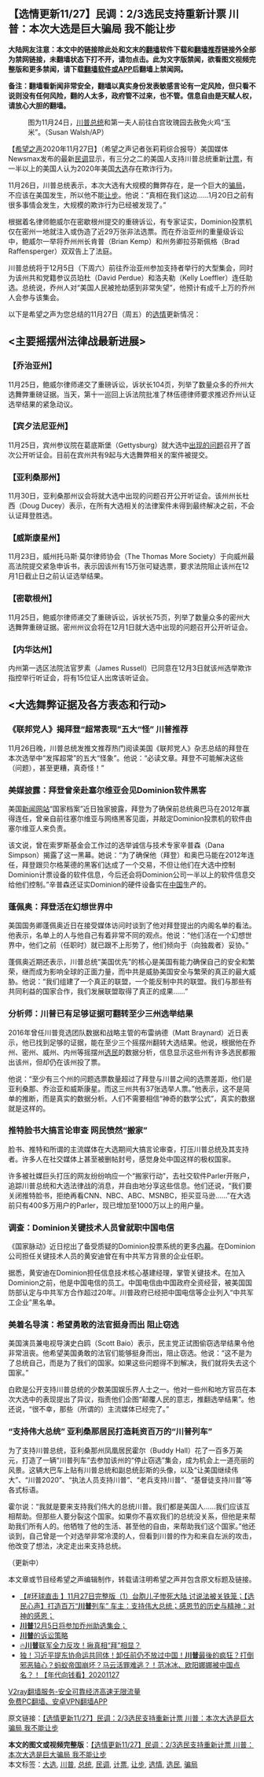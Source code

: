  <h2>【选情更新11/27】民调：2/3选民支持重新计票 川普：本次大选是巨大骗局 我不能让步</h2> <p class="notice"><b>大陆网友注意：本文中的链接除此处和文末的<a href="https://github.com/bannedbook/fanqiang" >翻墙</a>软件下载和<a href="https://github.com/killgcd/justmysocks/blob/master/README.md">翻墙推荐</a>链接外全部为禁网链接，未翻墙状态下打不开，请勿点击。此为文字版禁闻，欲看图文视频完整版和更多禁闻，请下载<a href="https://github.com/bannedbook/fanqiang">翻墙软件或APP</a>后翻墙上禁闻网。</p><p>备注：翻墙看新闻非常安全，翻墙以真实身份发表敏感言论有一定风险，但只看不说则没有任何风险，翻的人太多，政府管不过来，也不管。信息自由是天赋人权，请放心大胆的翻墙。</b></p>  <div class="entry"> <figure><figcaption>图为11月24日，<a href="https://www.bannedbook.org/bnews/tag/%e5%b7%9d%e6%99%ae/" class="st_tag internal_tag" rel="tag" title="标签 川普 下的日志">川普</a><a href="https://www.bannedbook.org/bnews/tag/%e6%80%bb%e7%bb%9f/" class="st_tag internal_tag" rel="tag" title="标签 总统 下的日志">总统</a>和第一夫人前往白宫玫瑰园去赦免火鸡“玉米”。（Susan Walsh/AP）</figcaption></figure> <p>【<span class='wp_keywordlink_affiliate'><a href="https://www.soundofhope.org" title="希望之声" target="_blank">希望之声</a></span>2020年11月27日】（希望之声记者张莉莉综合报导）美国媒体Newsmax发布的最新<a href="https://www.bannedbook.org/bnews/tag/%E6%B0%91%E8%B0%83/" class="st_tag internal_tag" rel="tag" title="标签 民调 下的日志">民调</a>显示，有三分之二的美国人支持川普总统重新<a href="https://www.bannedbook.org/bnews/tag/%E8%AE%A1%E7%A5%A8/" class="st_tag internal_tag" rel="tag" title="标签 计票 下的日志">计票</a>，有一半以上的美国人认为2020年美国<a href="https://www.bannedbook.org/bnews/tag/%e5%a4%a7%e9%80%89/" class="st_tag internal_tag" rel="tag" title="标签 大选 下的日志">大选</a>存在欺诈行为。</p> <p>11月26日，川普总统表示，本次大选有大规模的舞弊存在，是一个巨大的<a href="https://www.bannedbook.org/bnews/tag/%E9%AA%97%E5%B1%80/" class="st_tag internal_tag" rel="tag" title="标签 骗局 下的日志">骗局</a>，不应该在美国发生，所以他不能<a href="https://www.bannedbook.org/bnews/tag/%E8%AE%A9%E6%AD%A5/" class="st_tag internal_tag" rel="tag" title="标签 让步 下的日志">让步</a>。他说：“真相在我们这边&#8230;&#8230;1月20日之前有很多事情会发生，大规模的欺诈行为已经被发现了。”</p> <p>根据着名律师鲍威尔在密歇根州提交的重磅诉讼，有专家证实，Dominion投票机仅在密州一地就注入或伪造了近29万张非法选票。而在乔治亚州的重量级诉讼中，鲍威尔一举将乔州州长肯普（Brian Kemp）和州务卿拉芬斯佩格（Brad Raffensperger）双双告上了法庭。</p> <p>川普总统将于12月5日（下周六）前往乔治亚州参加支持者举行的大型集会，同时为该州共和党籍参议员珀杜（David Perdue）和洛夫勒（Kelly Loeffler）连任助选。总统说，乔州人对“美国人民被抢劫感到非常失望”，他预计有成千上万的乔州人会参与该集会。</p> <p>以下是希望之声为您总结的11月27日（周五）的<a href="https://www.bannedbook.org/bnews/tag/%E9%80%89%E6%83%85/" class="st_tag internal_tag" rel="tag" title="标签 选情 下的日志">选情</a>更新情况：</p> <h2>&lt;主要摇摆州法律战最新进展&gt;</h2> <h3>【乔治亚州】</h3> <p>11月25日，鲍威尔律师递交了重磅诉讼，诉状长104页，列举了数量众多的乔州大选舞弊重磅证据。当天，第十一巡回上诉法院批准了林伍德律师要求推迟乔州认证选举结果的紧急动议。</p> <h3>【宾夕法尼亚州】</h3> <p>11月25日，宾州参议院在葛底斯堡（Gettysburg）就大选中<span class='wp_keywordlink'><a href="https://www.bannedbook.org/forum11/topic335.html" title="禁片：发展中出现的问题，只能靠发展解决？" target="_blank">出现的问题</a></span>召开了首次公开听证会。目前在宾州共有9起与大选舞弊相关的案件被提交。</p>  <h3>【亚利桑那州】</h3> <p>11月30日，亚利桑那州议会将就大选中出现的问题召开公开听证会。该州州长杜西（Doug Ducey）表示，在所有大选相关的法律案件未得到最终解决之前，不会认证拜登胜选。</p> <h3>【威斯康星州】</h3> <p>11月23日，威州托马斯‧莫尔律师协会（The Thomas More Society）于向威州最高法院提交紧急申诉书，表示因该州有15万张可疑选票，要求法院阻止该州在12月1日截止日之前认证选举结果。</p> <h3>【密歇根州】</h3> <p>11月25日，鲍威尔律师递交了重磅诉讼，诉状长75页，列举了数量众多的密州大选舞弊重磅证据。密州州议会将在12月1日就大选中出现的问题召开公开听证会。</p> <h3>【内华达州】</h3> <p>内州第一选区法院法官罗素（James Russell）已同意在12月3日就该州选举欺诈指控举行听证会，将有15位证人出席该听证会。</p> <h2>&lt;大选舞弊证据及各方表态和行动&gt;</h2> <h3>《联邦党人》揭拜登“超常表现”五大“怪” 川普推荐</h3> <p>11月26日晚，川普总统发推文推荐热门阅读美国《联邦党人》杂志总结的拜登在本次选举中“发挥超常”的五大“怪象”。他说：“必读文章。拜登不可能解决这些（问题），甚至更糟，真奇怪！”</p> <p></p> <h3>美媒披露：拜登曾亲赴塞尔维亚会见Dominion软件黑客</h3> <p>美国<span class='wp_keywordlink_affiliate'><a href="https://www.bannedbook.org/" title="新闻网站">新闻网站</a></span>“国家档案”近日独家披露，拜登为了确保前总统奥巴马在2012年赢得连任，曾亲自前往塞尔维亚与网络黑客见面，并敲定Dominion投票机的软件由塞尔维亚人来负责。</p>  <p>该文说，曾在索罗斯基金会工作过的选举诚信与技术专家辛普森（Dana Simpson）揭露了这一黑幕。她说：“为了确保他（拜登）和奥巴马能在2012年连任，拜登跟贝尔格莱德的黑客们达成了一个交易，不但让他们在大选中控制Dominion计票设备的软件信息，今后还会将Dominion公司一半以上的软件信息交给他们控制。”辛普森还证实Dominion的硬件设备实在<span class='wp_keywordlink_affiliate'><a href="https://www.bannedbook.org/" title="中国" target="_blank">中国</a></span>生产的。</p> <h3>蓬佩奥：拜登活在幻想世界中</h3> <p>美国国务卿蓬佩奥近日在接受媒体访问时谈到了他对拜登提出的内阁名单的看法。他表示，名单上的人与他自己有着非常不同的观点。他说：“他们活在一个幻想世界中，他们之前（任职时）就已跟不上形势了，他们倾向于（向独裁者）妥协。”</p> <p>蓬佩奥近期还表示，川普总统“美国优先”的核心是美国有能力确保自己的安全和繁荣，继而成为影响全球的正面力量，而中共是威胁美国安全与繁荣的真正的最大威胁。他说：“我们组建了一个真正的联盟，一个能反制中共的联盟。我们与那些有共同利益的国家合作，我们发展联盟取得了真正的成果&#8230;&#8230;”</p> <h3>分析师：川普已有足够证据可翻转至少三州选举结果</h3> <p>2016年曾任川普竞选团队数据和战略主管的布雷纳德（Matt Braynard）近日表示，他已找到足够的证据，能在至少三个摇摆州翻转大选结果。他说，根据他在乔州、密州、威州、内州等摇摆州<a href="https://www.bannedbook.org/bnews/tag/%E9%80%89%E6%B0%91/" class="st_tag internal_tag" rel="tag" title="标签 选民 下的日志">选民</a>的数据分析，信息显示这些州有许多选民都搬出该州，但却仍在该州投了票。</p> <p>他说：“至少有三个州的问题选票数量超过了拜登与川普之间的选票差距，他们是亚利桑那、乔治亚和威斯康星。而这三州共有37张选举人票。”他表示，这不是简单的推断，而是真实的数据分析。人们不需要相信“神奇的数学公式”，真实的数据就是这样的。</p> <h3>推特脸书大搞言论审查 网民愤然“搬家”</h3> <p>脸书、推特和所谓的主流媒体在大选期间大搞言论审查，打压川普总统及其支持者。许多人在社交媒体上甚至被删帖封号，感觉身处中国这样的极权国家。</p> <p>许多被社媒巨头打压的网友纷纷响应一个“搬家行动”，去社交软件Parler开账户，追踪川普总统和大选法律战的消息，并自由地分享这些信息。他们还说，“我们要关闭推特脸书，拒绝再看CNN、NBC、ABC、MSNBC，拒买亚马逊&#8230;&#8230;”在大选前只有400多万用户的Parler，现已增加至1000万以上的用户量。</p>  <h3>调查：Dominion关键技术人员曾就职中国电信</h3> <p>《国家脉动》近日挖出了备受质疑的Dominion投票系统的更多<span class='wp_keywordlink_affiliate'><a href="https://www.bannedbook.org/bnews/ccpdope/" title="中共高层内幕" target="_blank">内幕</a></span>。在Dominion公司担任关键技术人员的黄安迪曾在有中共军方背景的企业任职。</p> <p>据悉，黄安迪在Dominion担任信息技术核心基建经理，掌管关键技术。在加入Dominion之前，他是中国电信的员工。中国电信由中国政府全资经营，被美国国防部认定与中共军方合作超过20年。川普政府已经把中国电信等企业列入“中共军工企业”黑名单。</p> <h3>美着名导演：希望勇敢的法官挺身而出 阻止窃选</h3> <p>美国演员兼电视导演史白鸥（Scott Baio）表示，民主党正试图偷窃选举结果令他非常沮丧。他希望美国勇敢的法官们能够挺身而出，阻止窃选。他说：“这不是为了总统自己，而是为了我们的国家。如果这些问题得不到解决，我们就将失去这个国家。”</p> <p>白欧是公开支持川普总统的少数美国娱乐界人士之一。他对一些州和地方官员在本次大选中的表现提出了异议，指责他们企图“颠覆人民的意志，推翻选举结果”。他还说，“很不幸，那些（所谓的）主流媒体已经完了。”</p> <h3>“支持伟大总统” 亚利桑那居民打造耗资百万的“川普列车”</h3> <p>为了支持川普总统，亚利桑那州凤凰居民霍尔（Buddy Hall）花了一百多万美元，打造了一辆“川普列车”去参加该州的“停止窃选”集会，成为机会上一道亮丽的风景。这辆大巴车上贴有川普总统和副总统彭斯的头像，以及“让美国继续伟大”、“川普2020”、“执法人员支持川普”、“老兵支持川普”、“基督徒支持川普”等各式标语。</p> <p>霍尔说：“我就是要来支持我们伟大的总统川普。我们都是美国人&#8230;&#8230;我们应该互相帮助。但那些人要分裂这个国家。如果你不喜欢我们的总统没关系，但他是来帮助我们所有人的。他牺牲了他的生活、甚至他的自由，来帮助我们这个国家。”他还谈到，自己曾是一个对选举非常冷漠的人，但看到川普的作为和来自左派的攻击，他改变了想法，决定走出来支持总统。</p> <p>（更新中）</p>  <p>本文章或节目经希望之声编辑制作，转载请注明希望之声并包含原文标题及链接。</p> <ul class='op-related-articles' title='相关阅读'> <li><a href='https://www.bannedbook.org/bnews/bannedvideo/20201127/1438208.html' target='_blank'>【#环球直击 】11月27日完整版（1）台胞儿子惨死大陆 讨说法被关铁笼；【选民心声】打造百万“<b>川普</b>列车” 车主：支持伟大总统；感恩节的历史与精神：对神的感恩；</a></li> <li><a href='https://www.bannedbook.org/bnews/taiwannews/20201127/1438204.html' target='_blank'><b>川普</b>12月5日将参加乔州助选集会；</a></li> <li><a href='https://www.bannedbook.org/bnews/ssgc/20201127/1438172.html' target='_blank'><b>川普</b>的诉讼策略</a></li> <li><a href='https://www.bannedbook.org/bnews/taiwannews/20201127/1438171.html' target='_blank'>🔥<b>川普</b>联军全力反攻！揪真相“拜”相显？</a></li> <li><a href='https://www.bannedbook.org/bnews/taiwannews/20201127/1438168.html' target='_blank'>独！习近平提东协命运共同体！卸任前仍不放过中国！<b>川普</b>最後的疯狂？打倒邪恶轴心？蚂蚁帝国崩坏？马云活罪难逃？！范冰冰、欧阳娜娜被中国点名？！【年代向钱看】20201127</a></li> </ul> <p class="texttj"> <a href="https://www.bannedbook.org/forum23/topic22702.html" target="_blank">V2ray翻墙服务-安全可靠经济高速无限流量</a><br/> <a href="https://github.com/bannedbook/fanqiang/wiki/%E7%A6%81%E9%97%BB%E7%BD%91%E5%AE%89%E5%8D%93%E7%BF%BB%E5%A2%99%E6%96%B0%E9%97%BBAPP" target="_blank">免费PC翻墙、安卓VPN翻墙APP</a></p><p>原文链接：<a class="src_link"  href="https://www.soundofhope.org/post/447541" target="_blank">【选情更新11/27】民调：2/3选民支持重新计票 川普：本次大选是巨大骗局 我不能让步</a></p><a name='sharetosocial'></a>       <div><b>本文的图文或视频完整版</b>：<a href='https://www.bannedbook.org/bnews/comments/20201127/1438216.html'>【选情更新11/27】民调：2/3选民支持重新计票 川普：本次大选是巨大骗局 我不能让步</a></div>  </div><!--END ENTRY--> <div class="postfooter"> <div>本文标签：<a href="https://www.bannedbook.org/bnews/tag/%e5%a4%a7%e9%80%89/" rel="tag">大选</a>, <a href="https://www.bannedbook.org/bnews/tag/%e5%b7%9d%e6%99%ae/" rel="tag">川普</a>, <a href="https://www.bannedbook.org/bnews/tag/%e6%80%bb%e7%bb%9f/" rel="tag">总统</a>, <a href="https://www.bannedbook.org/bnews/tag/%E6%B0%91%E8%B0%83/" rel="tag">民调</a>, <a href="https://www.bannedbook.org/bnews/tag/%E8%AE%A1%E7%A5%A8/" rel="tag">计票</a>, <a href="https://www.bannedbook.org/bnews/tag/%E8%AE%A9%E6%AD%A5/" rel="tag">让步</a>, <a href="https://www.bannedbook.org/bnews/tag/%E9%80%89%E6%83%85/" rel="tag">选情</a>, <a href="https://www.bannedbook.org/bnews/tag/%E9%80%89%E6%B0%91/" rel="tag">选民</a>, <a href="https://www.bannedbook.org/bnews/tag/%E9%AA%97%E5%B1%80/" rel="tag">骗局</a></div>  </div><!--END POSTFOOTER--> 